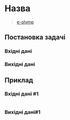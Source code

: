 # Назва
> [e-olymp](https://www.eolymp.com)

## Постановка задачі

### Вхідні дані

### Вихідні дані

## Приклад

### Вхідні дані #1
```

```
### Вихідні дані#1
```

```